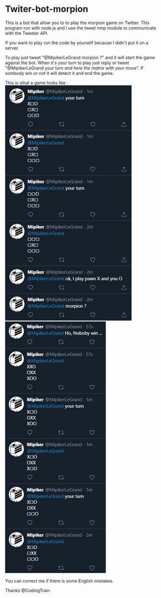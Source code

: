 # Twiter-bot-morpion
This is a bot that allow you to to play the morpion game on Twitter.
This program run with node.js and I use the tweet nmp module to communicate with the Tweeter API.

If you want to play run the code by yourself because I didn't put it on a server.

To play just tweet "@MipikerLeGrand morpion ?" and it will start the game against the bot.
When it's your turn to play just reply or tweet "@MipikerLeGrand your turn *and here the matrix with your move*".
If sombody win or not it will detect it and end the game.

This is what a game looks like :
![Alt text](/gameExample/1.png?raw=true)
![Alt text](/gameExample/2.png?raw=true)

You can correct me if there is some English mistakes.

Thanks @CodingTrain
